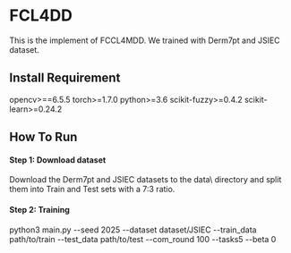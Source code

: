 # FCL4DD

This is the implement of FCCL4MDD. We trained with Derm7pt and JSIEC dataset.

## Install Requirement

opencv>==6.5.5
torch>=1.7.0
python>=3.6
scikit-fuzzy>=0.4.2
scikit-learn>=0.24.2

## How To Run


#### Step 1: Download dataset

Download the Derm7pt and JSIEC datasets to the data\ directory and split them into Train and Test sets with a 7:3 ratio.

#### Step 2: Training

python3 main.py --seed 2025 --dataset dataset/JSIEC --train_data path/to/train --test_data path/to/test --com_round 100 --tasks5 --beta 0
